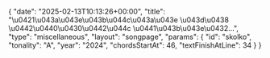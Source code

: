 {
    "date": "2025-02-13T10:13:26+00:00",
    "title": "\u0421\u043a\u043e\u043b\u044c\u043a\u043e \u043d\u0438 \u0442\u0440\u0430\u0442\u044c \u0441\u043b\u043e\u0432...",
    "type": "miscellaneous",
    "layout": "songpage",
    "params": {
        "id": "skolko",
        "tonality": "A",
        "year": "2024",
        "chordsStartAt": 46,
        "textFinishAtLine": 34
    }
}